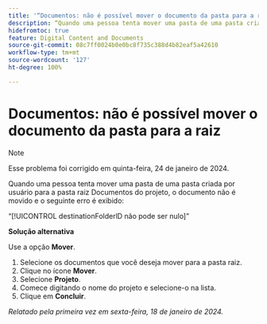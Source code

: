 ```yaml
---
title: '“Documentos: não é possível mover o documento da pasta para a raiz”'
description: “Quando uma pessoa tenta mover uma pasta de uma pasta criada por usuário para a pasta raiz Documentos do projeto, o documento não é movido e um erro é exibido.”
hidefromtoc: true
feature: Digital Content and Documents
source-git-commit: 08c7ff0024b0e0bc8f735c388d4b82eaf5a42610
workflow-type: tm+mt
source-wordcount: '127'
ht-degree: 100%

---
```



# Documentos: não é possível mover o documento da pasta para a raiz

>[!NOTE]
>
>Esse problema foi corrigido em quinta-feira, 24 de janeiro de 2024.

Quando uma pessoa tenta mover uma pasta de uma pasta criada por usuário para a pasta raiz Documentos do projeto, o documento não é movido e o seguinte erro é exibido:

“[!UICONTROL destinationFolderlD não pode ser nulo]”

**Solução alternativa**

Use a opção **Mover**.

1. Selecione os documentos que você deseja mover para a pasta raiz.
1. Clique no ícone **Mover**.
1. Selecione **Projeto**.
1. Comece digitando o nome do projeto e selecione-o na lista.
1. Clique em **Concluir**.

_Relatado pela primeira vez em sexta-feira, 18 de janeiro de 2024._
